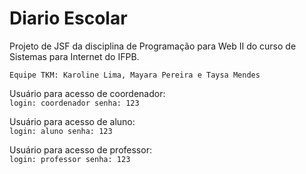 # Diario Escolar

Projeto de JSF da disciplina de Programação para Web II do curso de Sistemas para Internet do IFPB. 

`Equipe TKM: Karoline Lima, Mayara Pereira e Taysa Mendes`

Usuário para acesso de coordenador: <br />
`login: coordenador
senha: 123`

Usuário para acesso de aluno: <br />
`login: aluno
senha: 123`

Usuário para acesso de professor: <br />
`login: professor
senha: 123`
